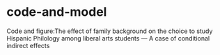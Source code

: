 # code-and-model
Code and figure:The effect of family background on the choice to study Hispanic Philology among liberal arts students — A case of conditional indirect effects
